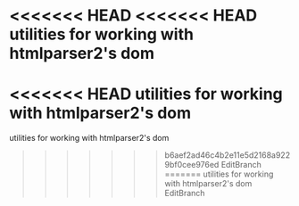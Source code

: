 <<<<<<< HEAD
<<<<<<< HEAD
utilities for working with htmlparser2's dom
=======
<<<<<<< HEAD
utilities for working with htmlparser2's dom
=======
utilities for working with htmlparser2's dom
>>>>>>> b6aef2ad46c4b2e11e5d2168a9229bf0cee976ed
>>>>>>> EditBranch
=======
utilities for working with htmlparser2's dom
>>>>>>> EditBranch
